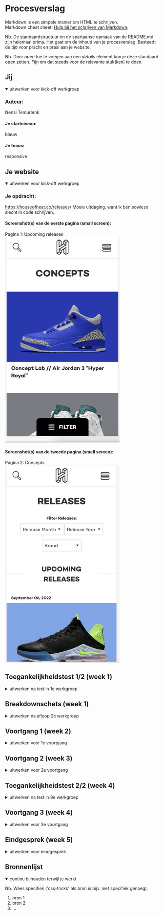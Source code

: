 # Procesverslag
Markdown is een simpele manier om HTML te schrijven.  
Markdown cheat cheet: [Hulp bij het schrijven van Markdown](https://github.com/adam-p/markdown-here/wiki/Markdown-Cheatsheet).

Nb. De standaardstructuur en de spartaanse opmaak van de README.md zijn helemaal prima. Het gaat om de inhoud van je procesverslag. Besteedt de tijd voor pracht en praal aan je website.

Nb. Door *open* toe te voegen aan een *details* element kun je deze standaard open zetten. Fijn om dat steeds voor de relevante stuk(ken) te doen.



## Jij

<details open>
  <summary>uitwerken voor kick-off werkgroep</summary>

  ### Auteur:
  Nensi Temurlenk

  #### Je startniveau:
  blauw

  #### Je focus:
  responsive
 
</details>





## Je website

<details open>
  <summary>uitwerken voor kick-off werkgroep</summary>

  ### Je opdracht:
  https://houseofheat.co/releases/ Mooie uitdaging, want ik ben sowieso slecht in code schrijven.

  #### Screenshot(s) van de eerste pagina (small screen): 
  Pagina 1: Upcoming releases
  <img src="readme-images/smallscreen1.png" width="375px" alt="upcoming releases">

  #### Screenshot(s) van de tweede pagina (small screen):
  Pagina 2: Concepts
  <img src="readme-images/smallscreen2.png" width="375px" alt="concept sneakers">
 
</details>



## Toegankelijkheidstest 1/2 (week 1)

<details>
  <summary>uitwerken na test in 1e werkgroep</summary>

  ### Bevindingen
  Lijst met je bevindingen die in de test naar voren kwamen:

  #### Screenreader
- Links van verschillende webshops zeggen alleen ‘buy now’ ipv ‘buy now webshop name’

- Main menu (onder hamburger menu werkt niet) 

- Hij gaat volledige artikelen voorlezen als je alleen een artikel selecteert. 

 Hoe kan dit verholpen worden?
 - Beschrijving van titels/links compleet maken (a= href)

- Kortere titels

- Menu onder hamburger menu compleet maken zodat het werkt

- Minder beschrijving bij artikelen? (later nog checken wat dit probleem veroorzaakt)

  #### Muis en Toetsenbord 
 Werkt goed. 


  #### Motoriek (shocks, elastiekjes)
  Hier korte omschrijving (met indien nodig afbeeldingen)
  Kleine linkjes zijn niet makkelijk klikbaar met spasmes. 
  Hier een omschrijving van hoe het opgelost kan worden (met indien nodig afbeeldingen)


  #### Visueel (brillen, contrast, kleurenblind, dark/light). 
  Website is voornamelijk zwart wit,  dus geen last van zwart wit

  Hemianopia - geen effect op de website
  Glaucoma - gewoon geen laptop gebruiken
  Low contrast - met low contrast is de super dunne tekst bijna niet te lezen zonder goed te focussen
  Diabetic eye disease - heel vervelend maar website blijft wel bruikbaar 
  Cataract - gewoon geen webiste bezoeken 
  Central Field loss - vervelend en misschien nav bar niet pal in het midden en inloggen aan de zijkant. 

</details>



## Breakdownschets (week 1)

<details>
  <summary>uitwerken na afloop 2e werkgroep</summary>

  ### de hele pagina: 
  <img src="readme-images/dummy-plaatje.jpg" width="375px" alt="breakdown van de hele pagina">

  ### dynamisch deel (bijv menu): 
  <img src="readme-images/dummy-plaatje.jpg" width="375px" alt="breakdown van een dynamisch deel">

  ### wellicht nog een dynamisch deel (bijv filter): 
  <img src="readme-images/dummy-plaatje.jpg" width="375px" alt="breakdown van nog een dynamisch deel">

</details>





## Voortgang 1 (week 2)

<details>
  <summary>uitwerken voor 1e voortgang</summary>

  ### Stand van zaken
 Het ging verrassend goed. wel wat vragen over css selectoren.


  ### Agenda voor meeting
  samen met je groepje opstellen

  | Nensi          | student 2          | student 3    | student 4        |
  | ---            | ---                | ---          | ---              |
  | css selectoren | en dit             | en ik dit    | en dan ik dat    |
  |                | dit als er tijd is | nog een punt | dit wil ik zeker |
  |                | ...                | ...          | ...              |


  ### Verslag van meeting
  hier na afloop snel de uitkomsten van de meeting vastleggen

  - paar punten in mn html veranderen, niet alles is een section, paar articles weghalen. 
  - punt 2
  - nog een punt
  - ...

</details>



## Voortgang 2 (week 3)

<details>
  <summary>uitwerken voor 2e voortgang</summary>

  ### Stand van zaken
  Vragen over navigatie section, hoe kan ik dit best doen met een UL erin? 


  ### Agenda voor meeting
  samen met je groepje opstellen

  | student 1      | student 2          | student 3    | student 4        | student 4        |
  | ---            | ---                | ---          | ---              | ---              |
  | dit bespreken  | en dit             | en ik dit    | en dan ik dat    | en dan ik dat    |
  | en dat ook nog | dit als er tijd is | nog een punt | dit wil ik zeker | dit wil ik zeker |
  | ...            | ...                | ...          | ...              | ...              |


  ### Verslag van meeting
  hier na afloop snel de uitkomsten van de meeting vastleggen

  - HMTL wat meer aandacht geven dmv alt teksten etc
  - H2's toevoegen aan alle sections :(
- ...

</details>





## Toegankelijkheidstest 2/2 (week 4)

<details>
  <summary>uitwerken na test in 8e werkgroep</summary>

  ### Bevindingen
  Lijst met je bevindingen die in de test naar voren kwamen (geef ook aan wat er verbeterd is):

  #### Screenreader
  Hier korte omschrijving (met indien nodig afbeeldingen)

  Hier een omschrijving van hoe het opgelost kan worden (met indien nodig afbeeldingen)


  #### Muis en Toetsenbord 
  Hier korte omschrijving (met indien nodig afbeeldingen)

  Hier een omschrijving van hoe het opgelost kan worden (met indien nodig afbeeldingen)


  #### Motoriek (shocks, elastiekjes)
  Hier korte omschrijving (met indien nodig afbeeldingen)

  Hier een omschrijving van hoe het opgelost kan worden (met indien nodig afbeeldingen)


  #### Visueel (brillen, contrast, kleurenblind, dark/light). 
  Hier korte omschrijving (met indien nodig afbeeldingen)

  Hier een omschrijving van hoe het opgelost kan worden (met indien nodig afbeeldingen)

</details>





## Voortgang 3 (week 4)

<details>
  <summary>uitwerken voor 3e voortgang</summary>

  ### Stand van zaken
  hier dit ging goed & dit was lastig (neem ook screenshots op van delen van je website en code)


  ### Agenda voor meeting
  samen met je groepje opstellen

  | student 1      | student 2          | student 3    | student 4        |
  | ---            | ---                | ---          | ---              |
  | dit bespreken  | en dit             | en ik dit    | en dan ik dat    |
  | en dat ook nog | dit als er tijd is | nog een punt | dit wil ik zeker |
  | ...            | ...                | ...          | ...              |


  ### Verslag van meeting
  hier na afloop snel de uitkomsten van de meeting vastleggen

  - punt 1
  - punt 2
  - nog een punt
  - ...

</details>




## Eindgesprek (week 5)

<details>
  <summary>uitwerken voor eindgesprek</summary>

  ### Je uitkomst - karakteristiek screenshots:
  <img src="readme-images/dummy-plaatje.jpg" width="375px" alt="uitomst opdracht 1">


  ### Dit ging goed/Heb ik geleerd: 
  Korte omschrijving met plaatjes

  <img src="readme-images/dummy-plaatje.jpg" width="375px" alt="top">


  ### Dit was lastig/Is niet gelukt:
  Korte omschrijving met plaatjes

  <img src="readme-images/dummy-plaatje.jpg" width="375px" alt="bummer">
</details>





## Bronnenlijst

<details open>
  <summary>continu bijhouden terwijl je werkt</summary>

  Nb. Wees specifiek ('css-tricks' als bron is bijv. niet specifiek genoeg).

  1. bron 1
  2. bron 2
  3. ...

</details>